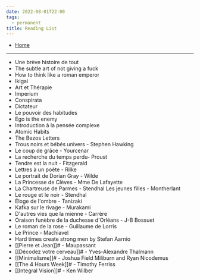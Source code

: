 ```yaml
---
date: 2022-08-01T22:00
tags:
  - permanent
title: Reading List
---
```

- [Home](https://misudashi.ga/)
----------
- Une brève histoire de tout
- The subtle art of not giving a fuck
- How to think like a roman emperor
- Ikigai
- Art et Thérapie
- Imperium
- Conspirata
- Dictateur
- Le pouvoir des habitudes
- Ego is the enemy
- Introduction à la pensée complexe
- Atomic Habits
- The Bezos Letters
- Trous noirs et bébés univers - Stephen Hawking
- Le coup de grâce - Yourcenar 
- La recherche du temps perdu- Proust 
- Tendre est la nuit - Fitzgerald 
- Lettres à un poète - Rilke 
- Le portrait de Dorian Gray - Wilde 
- La Princesse de Clèves - Mme De Lafayette 
- La Chartreuse de Parmes - Stendhal Les jeunes filles - Montherlant 
- Le rouge et le noir - Stendhal 
- Éloge de l'ombre - Tanizaki 
- Kafka sur le rivage - Murakami 
- D'autres vies que la mienne - Carrère
- Oraison funèbre de la duchesse d'Orléans - J-B Bossuet
- Le roman de la rose - Guillaume de Lorris
- Le Prince - Machiavel
- Hard times create strong men by Stefan Aarnio
- [[Pierre et Jean]]# - Maupassant
- [[Décodez votre cerveau]]# - Yves-Alexandre Thalmann
- [[Minimalisme]]# - Joshua Field Miliburn and Ryan Nicodemus
- [[The 4 Hours Week]]# - Timothy Ferriss
- [[Integral Vision]]# - Ken Wilber
